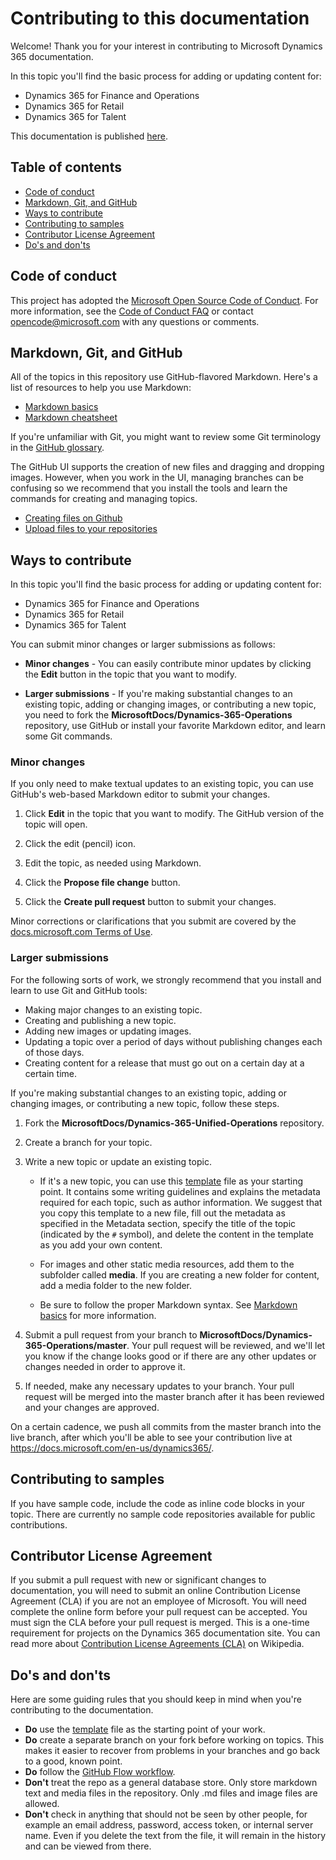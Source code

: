 # Contributing to this documentation
Welcome! Thank you for your interest in contributing to Microsoft Dynamics 365 documentation. 

In this topic you'll find the basic process for adding or updating content for:
- Dynamics 365 for Finance and Operations
- Dynamics 365 for Retail
- Dynamics 365 for Talent

This documentation is published [here](https://docs.microsoft.com/en-us/dynamics365/unified-operations/fin-and-ops/index).

## Table of contents 

* [Code of conduct](#code-of-conduct)
* [Markdown, Git, and GitHub](#markdown-git-and-github)
* [Ways to contribute](#ways-to-contribute)
* [Contributing to samples](#contributing-to-samples)
* [Contributor License Agreement](#contributor-license-agreement)
* [Do's and don'ts](#dos-and-donts)

## Code of conduct
This project has adopted the [Microsoft Open Source Code of Conduct](https://opensource.microsoft.com/codeofconduct/). For more information, see the [Code of Conduct FAQ](https://opensource.microsoft.com/codeofconduct/faq/) or contact [opencode@microsoft.com](mailto:opencode@microsoft.com) with any questions or comments.

## Markdown, Git, and GitHub
All of the topics in this repository use GitHub-flavored Markdown. Here's a list of resources to help you use Markdown:

* [Markdown basics](https://help.github.com/articles/markdown-basics/)
* [Markdown cheatsheet](https://github.com/adam-p/markdown-here/wiki/Markdown-Cheatsheet)

If you're unfamiliar with Git, you might want to review some Git terminology in the [GitHub glossary](https://help.github.com/articles/github-glossary).

The GitHub UI supports the creation of new files and dragging and dropping images. However, when you work in the UI, managing branches can be confusing so we recommend that you install the tools and learn the commands for creating and managing topics. 

* [Creating files on Github](https://github.com/blog/1327-creating-files-on-github)
* [Upload files to your repositories](https://github.com/blog/2105-upload-files-to-your-repositories)

## Ways to contribute
In this topic you'll find the basic process for adding or updating content for:
- Dynamics 365 for Finance and Operations
- Dynamics 365 for Retail
- Dynamics 365 for Talent

You can submit minor changes or larger submissions as follows:

* **Minor changes** - You can easily contribute minor updates by clicking the **Edit** button in the topic that you want to modify.

* **Larger submissions** - If you're making substantial changes to an existing topic, adding or changing images, or contributing a new topic, you need to fork the **MicrosoftDocs/Dynamics-365-Operations** repository, use GitHub or install your favorite Markdown editor, and learn some Git commands.

### Minor changes
If you only need to make textual updates to an existing topic, you can use GitHub's web-based Markdown editor to submit your changes. 

1. Click **Edit** in the topic that you want to modify. The GitHub version of the topic will open.

2. Click the edit (pencil) icon. 

3. Edit the topic, as needed using Markdown.

4. Click the **Propose file change** button.

5. Click the **Create pull request** button to submit your changes.
 
Minor corrections or clarifications that you submit are covered by the [docs.microsoft.com Terms of Use](https://docs.microsoft.com/legal/termsofuse).

### Larger submissions
For the following sorts of work, we strongly recommend that you install and learn to use Git and GitHub tools:

* Making major changes to an existing topic.
* Creating and publishing a new topic.
* Adding new images or updating images.
* Updating a topic over a period of days without publishing changes each of those days.
* Creating content for a release that must go out on a certain day at a certain time.

If you're making substantial changes to an existing topic, adding or changing images, or contributing a new topic, follow these steps. 

1. Fork the **MicrosoftDocs/Dynamics-365-Unified-Operations** repository.

2. Create a branch for your topic.

3. Write a new topic or update an existing topic.

   - If it's a new topic, you can use this [template](./template.md) file as your starting point. It contains some writing guidelines and explains the metadata required for each topic, such as author information. We suggest that you copy this template to a new file, fill out the metadata as specified in the Metadata section, specify the title of the topic (indicated by the `#` symbol), and delete the content in the template as you add your own content.

   - For images and other static media resources, add them to the subfolder called **media**. If you are creating a new folder for content, add a media folder to the new folder.

   - Be sure to follow the proper Markdown syntax. See [Markdown basics](https://help.github.com/articles/markdown-basics/) for more information.

4. Submit a pull request from your branch to **MicrosoftDocs/Dynamics-365-Operations/master**. Your pull request will be reviewed, and we'll let you know if the change looks good or if there are any other updates or changes needed in order to approve it.

5. If needed, make any necessary updates to your branch. Your pull request will be merged into the master branch after it has been reviewed and your changes are approved.

On a certain cadence, we push all commits from the master branch into the live branch, after which you'll be able to see your contribution live at https://docs.microsoft.com/en-us/dynamics365/.

## Contributing to samples
If you have sample code, include the code as inline code blocks in your topic. There are currently no sample code repositories available for public contributions.

## Contributor License Agreement
If you submit a pull request with new or significant changes to documentation, you will need to submit an online Contribution License Agreement (CLA) if you are not an employee of Microsoft. You will need complete the online form before your pull request can be accepted. You must sign the CLA before your pull request is merged. This is a one-time requirement for projects on the Dynamics 365 documentation site. You can read more about [Contribution License Agreements (CLA)](http://en.wikipedia.org/wiki/Contributor_License_Agreement) on Wikipedia.

## Do's and don'ts
Here are some guiding rules that you should keep in mind when you're contributing to the documentation.

- **Do** use the [template](./template.md) file as the starting point of your work.
- **Do** create a separate branch on your fork before working on topics. This makes it easier to recover from problems in your branches and go back to a good, known point.
- **Do** follow the [GitHub Flow workflow](https://guides.github.com/introduction/flow/).    
- **Don't** treat the repo as a general database store. Only store markdown text and media files in the repository. Only .md files and image files are allowed. 
- **Don't** check in anything that should not be seen by other people, for example an email address, password, access token, or internal server name. Even if you delete the text from the file, it will remain in the history and can be viewed from there. 
